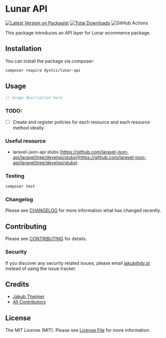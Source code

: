 # Lunar API

[![Latest Version on Packagist](https://img.shields.io/packagist/v/dystcz/lunar-api.svg?style=flat-square)](https://packagist.org/packages/dystcz/lunar-api)
[![Total Downloads](https://img.shields.io/packagist/dt/dystcz/lunar-api.svg?style=flat-square)](https://packagist.org/packages/dystcz/lunar-api)
![GitHub Actions](https://github.com/dystcz/lunar-api/actions/workflows/main.yml/badge.svg)

This package introduces an API layer for Lunar ecommerce package.

## Installation

You can install the package via composer:

```bash
composer require dystcz/lunar-api
```

## Usage

```php
// Usage description here
```

### TODO:

- [ ] Create and register policies for each resource and each resource method ideally


### Useful resource

- laravel-json-api stubs [https://github.com/laravel-json-api/laravel/tree/develop/stubs](https://github.com/laravel-json-api/laravel/tree/develop/stubs)

### Testing

```bash
composer test
```

### Changelog

Please see [CHANGELOG](CHANGELOG.md) for more information what has changed recently.

## Contributing

Please see [CONTRIBUTING](CONTRIBUTING.md) for details.

### Security

If you discover any security related issues, please email jakub@dy.st instead of using the issue tracker.

## Credits

-   [Jakub Theimer](https://github.com/dystcz)
-   [All Contributors](../../contributors)

## License

The MIT License (MIT). Please see [License File](LICENSE.md) for more information.

